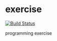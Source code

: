 # exercise

[![Build Status](https://travis-ci.org/philomuzzi/exercise.svg)](https://travis-ci.org/philomuzzi/exercise)

programming exercise
